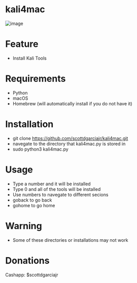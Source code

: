 # kali4mac

![image](https://github.com/scottdgarciajr/kali4mac/assets/45701000/c672bc5d-2b9c-40dc-9a09-32cd2c36bb2f)

# Feature 

- Install Kali Tools

# Requirements

- Python
- macOS
- Homebrew (will automatically install if you do not have it)

# Installation

- git clone https://github.com/scottdgarciajr/kali4mac.git
- navegate to the directory that kali4mac.py is stored in
- sudo python3 kali4mac.py

# Usage

- Type a number and it will be installed
- Type 0 and all of the tools will be installed
- Use numbers to navegate to different secions
- goback to go back
- gohome to go home

# Warning

- Some of these directories or installations may not work

# Donations

Cashapp: $scottdgarciajr
